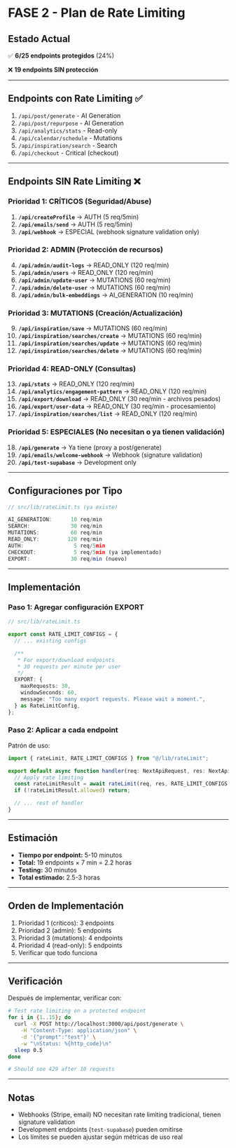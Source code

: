 # FASE 2 - Plan de Rate Limiting

## Estado Actual

✅ **6/25 endpoints protegidos** (24%)

❌ **19 endpoints SIN protección**

---

## Endpoints con Rate Limiting ✅

1. `/api/post/generate` - AI Generation
2. `/api/post/repurpose` - AI Generation
3. `/api/analytics/stats` - Read-only
4. `/api/calendar/schedule` - Mutations
5. `/api/inspiration/search` - Search
6. `/api/checkout` - Critical (checkout)

---

## Endpoints SIN Rate Limiting ❌

### Prioridad 1: CRÍTICOS (Seguridad/Abuse)

1. **`/api/createProfile`** → AUTH (5 req/5min)
2. **`/api/emails/send`** → AUTH (5 req/5min)
3. **`/api/webhook`** → ESPECIAL (webhook signature validation only)

### Prioridad 2: ADMIN (Protección de recursos)

4. **`/api/admin/audit-logs`** → READ_ONLY (120 req/min)
5. **`/api/admin/users`** → READ_ONLY (120 req/min)
6. **`/api/admin/update-user`** → MUTATIONS (60 req/min)
7. **`/api/admin/delete-user`** → MUTATIONS (60 req/min)
8. **`/api/admin/bulk-embeddings`** → AI_GENERATION (10 req/min)

### Prioridad 3: MUTATIONS (Creación/Actualización)

9. **`/api/inspiration/save`** → MUTATIONS (60 req/min)
10. **`/api/inspiration/searches/create`** → MUTATIONS (60 req/min)
11. **`/api/inspiration/searches/update`** → MUTATIONS (60 req/min)
12. **`/api/inspiration/searches/delete`** → MUTATIONS (60 req/min)

### Prioridad 4: READ-ONLY (Consultas)

13. **`/api/stats`** → READ_ONLY (120 req/min)
14. **`/api/analytics/engagement-pattern`** → READ_ONLY (120 req/min)
15. **`/api/export/download`** → READ_ONLY (30 req/min - archivos pesados)
16. **`/api/export/user-data`** → READ_ONLY (30 req/min - procesamiento)
17. **`/api/inspiration/searches/list`** → READ_ONLY (120 req/min)

### Prioridad 5: ESPECIALES (No necesitan o ya tienen validación)

18. **`/api/generate`** → Ya tiene (proxy a post/generate)
19. **`/api/emails/welcome-webhook`** → Webhook (signature validation)
20. **`/api/test-supabase`** → Development only

---

## Configuraciones por Tipo

```typescript
// src/lib/rateLimit.ts (ya existe)

AI_GENERATION:      10 req/min
SEARCH:             30 req/min
MUTATIONS:          60 req/min
READ_ONLY:         120 req/min
AUTH:                5 req/5min
CHECKOUT:            5 req/5min (ya implementado)
EXPORT:             30 req/min (nuevo)
```

---

## Implementación

### Paso 1: Agregar configuración EXPORT
```typescript
// src/lib/rateLimit.ts

export const RATE_LIMIT_CONFIGS = {
  // ... existing configs

  /**
   * For export/download endpoints
   * 30 requests per minute per user
   */
  EXPORT: {
    maxRequests: 30,
    windowSeconds: 60,
    message: "Too many export requests. Please wait a moment.",
  } as RateLimitConfig,
};
```

### Paso 2: Aplicar a cada endpoint

Patrón de uso:
```typescript
import { rateLimit, RATE_LIMIT_CONFIGS } from "@/lib/rateLimit";

export default async function handler(req: NextApiRequest, res: NextApiResponse) {
  // Apply rate limiting
  const rateLimitResult = await rateLimit(req, res, RATE_LIMIT_CONFIGS.MUTATIONS);
  if (!rateLimitResult.allowed) return;

  // ... rest of handler
}
```

---

## Estimación

- **Tiempo por endpoint:** 5-10 minutos
- **Total:** 19 endpoints × 7 min = 2.2 horas
- **Testing:** 30 minutos
- **Total estimado:** 2.5-3 horas

---

## Orden de Implementación

1. Prioridad 1 (críticos): 3 endpoints
2. Prioridad 2 (admin): 5 endpoints
3. Prioridad 3 (mutations): 4 endpoints
4. Prioridad 4 (read-only): 5 endpoints
5. Verificar que todo funciona

---

## Verificación

Después de implementar, verificar con:

```bash
# Test rate limiting on a protected endpoint
for i in {1..15}; do
  curl -X POST http://localhost:3000/api/post/generate \
    -H "Content-Type: application/json" \
    -d '{"prompt":"test"}' \
    -w "\nStatus: %{http_code}\n"
  sleep 0.5
done

# Should see 429 after 10 requests
```

---

## Notas

- Webhooks (Stripe, email) NO necesitan rate limiting tradicional, tienen signature validation
- Development endpoints (`test-supabase`) pueden omitirse
- Los límites se pueden ajustar según métricas de uso real
